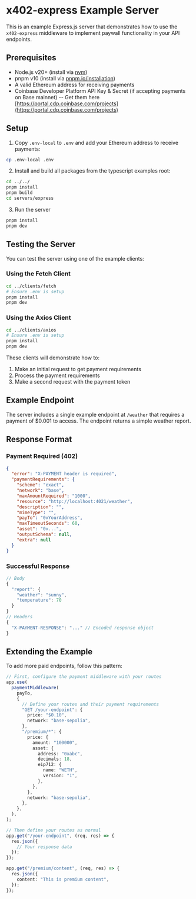 # x402-express Example Server

This is an example Express.js server that demonstrates how to use the `x402-express` middleware to implement paywall functionality in your API endpoints.

## Prerequisites

- Node.js v20+ (install via [nvm](https://github.com/nvm-sh/nvm))
- pnpm v10 (install via [pnpm.io/installation](https://pnpm.io/installation))
- A valid Ethereum address for receiving payments
- Coinbase Developer Platform API Key & Secret (if accepting payments on Base mainnet)
  -- Get them here [https://portal.cdp.coinbase.com/projects](https://portal.cdp.coinbase.com/projects)

## Setup

1. Copy `.env-local` to `.env` and add your Ethereum address to receive payments:

```bash
cp .env-local .env
```

2. Install and build all packages from the typescript examples root:
```bash
cd ../../
pnpm install
pnpm build
cd servers/express
```

3. Run the server
```bash
pnpm install
pnpm dev
```

## Testing the Server

You can test the server using one of the example clients:

### Using the Fetch Client
```bash
cd ../clients/fetch
# Ensure .env is setup
pnpm install
pnpm dev
```

### Using the Axios Client
```bash
cd ../clients/axios
# Ensure .env is setup
pnpm install
pnpm dev
```

These clients will demonstrate how to:
1. Make an initial request to get payment requirements
2. Process the payment requirements
3. Make a second request with the payment token

## Example Endpoint

The server includes a single example endpoint at `/weather` that requires a payment of $0.001 to access. The endpoint returns a simple weather report.

## Response Format

### Payment Required (402)
```json
{
  "error": "X-PAYMENT header is required",
  "paymentRequirements": {
    "scheme": "exact",
    "network": "base",
    "maxAmountRequired": "1000",
    "resource": "http://localhost:4021/weather",
    "description": "",
    "mimeType": "",
    "payTo": "0xYourAddress",
    "maxTimeoutSeconds": 60,
    "asset": "0x...",
    "outputSchema": null,
    "extra": null
  }
}
```

### Successful Response
```ts
// Body
{
  "report": {
    "weather": "sunny",
    "temperature": 70
  }
}
// Headers
{
  "X-PAYMENT-RESPONSE": "..." // Encoded response object
}
```

## Extending the Example

To add more paid endpoints, follow this pattern:

```typescript
// First, configure the payment middleware with your routes
app.use(
  paymentMiddleware(
    payTo,
    {
      // Define your routes and their payment requirements
      "GET /your-endpoint": {
        price: "$0.10",
        network: "base-sepolia",
      },
      "/premium/*": {
        price: {
          amount: "100000",
          asset: {
            address: "0xabc",
            decimals: 18,
            eip712: {
              name: "WETH",
              version: "1",
            },
          },
        },
        network: "base-sepolia",
      },
    },
  ),
);

// Then define your routes as normal
app.get("/your-endpoint", (req, res) => {
  res.json({
    // Your response data
  });
});

app.get("/premium/content", (req, res) => {
  res.json({
    content: "This is premium content",
  });
});
```
